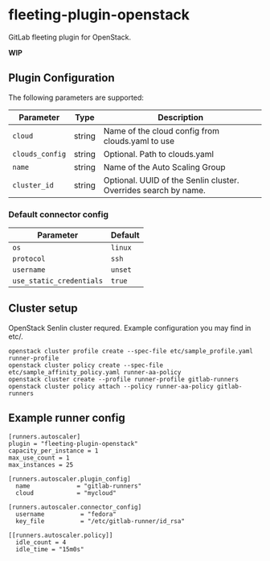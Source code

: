 fleeting-plugin-openstack
=========================

GitLab fleeting plugin for OpenStack.

**WIP**

Plugin Configuration
--------------------

The following parameters are supported:

| Parameter             | Type   | Description |
|-----------------------|--------|-------------|
| `cloud` | string | Name of the cloud config from clouds.yaml to use |
| `clouds_config` | string | Optional. Path to clouds.yaml |
| `name`                | string | Name of the Auto Scaling Group |
| `cluster_id` | string | Optional. UUID of the Senlin cluster. Overrides search by name. |

### Default connector config

| Parameter                | Default  |
|--------------------------|----------|
| `os`                     | `linux`  |
| `protocol`               | `ssh` |
| `username`               | `unset` |
| `use_static_credentials` | `true`  |

Cluster setup
-------------

OpenStack Senlin cluster requred. Example configuration you may find in etc/.

```
openstack cluster profile create --spec-file etc/sample_profile.yaml runner-profile
openstack cluster policy create --spec-file etc/sample_affinity_policy.yaml runner-aa-policy
openstack cluster create --profile runner-profile gitlab-runners
openstack cluster policy attach --policy runner-aa-policy gitlab-runners
```

Example runner config
---------------------
```
[runners.autoscaler]
plugin = "fleeting-plugin-openstack"
capacity_per_instance = 1
max_use_count = 1
max_instances = 25

[runners.autoscaler.plugin_config]
  name             = "gitlab-runners"
  cloud            = "mycloud"

[runners.autoscaler.connector_config]
  username          = "fedora"
  key_file          = "/etc/gitlab-runner/id_rsa"

[[runners.autoscaler.policy]]
  idle_count = 4
  idle_time = "15m0s"
```
